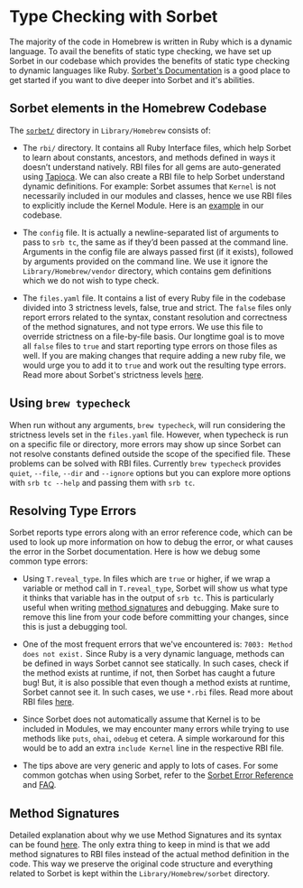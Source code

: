 # Type Checking with Sorbet

The majority of the code in Homebrew is written in Ruby which is a dynamic language. To avail the benefits of static type checking, we have set up Sorbet in our codebase which provides the benefits of static type checking to dynamic languages like Ruby. [Sorbet's Documentation](https://sorbet.org/docs/overview) is a good place to get started if you want to dive deeper into Sorbet and it's abilities.

## Sorbet elements in the Homebrew Codebase

The [`sorbet/`](https://github.com/Homebrew/brew/tree/master/Library/Homebrew/sorbet)
directory in `Library/Homebrew` consists of:

- The `rbi/` directory. It contains all Ruby Interface files, which help Sorbet to learn about constants, ancestors, and methods defined in ways it doesn’t understand natively. RBI files for all gems are auto-generated using [Tapioca](https://github.com/Shopify/tapioca#tapioca). We can also create a RBI file to help Sorbet understand dynamic definitions. For example: Sorbet assumes that `Kernel` is not necessarily included in our modules and classes, hence we use RBI files to explicitly include the Kernel Module. Here is an [example](https://github.com/Homebrew/brew/blob/72419630b4658da31556a0f6ef1dfa633cf4fe4f/Library/Homebrew/sorbet/rbi/homebrew.rbi#L3-L5) in our codebase.

- The `config` file. It is actually a newline-separated list of arguments to pass to `srb tc`, the same as if they’d been passed at the command line. Arguments in the config file are always passed first (if it exists), followed by arguments provided on the command line. We use it ignore the `Library/Homebrew/vendor` directory, which contains gem definitions which we do not wish to type check.

- The `files.yaml` file. It contains a list of every Ruby file in the codebase divided into 3 strictness levels, false, true and strict. The `false` files only report errors related to the syntax, constant resolution and correctness of the method signatures, and not type errors. We use this file to override strictness on a file-by-file basis. Our longtime goal is to move all `false` files to `true` and start reporting type errors on those files as well. If you are making changes that require adding a new ruby file, we would urge you to add it to `true` and work out the resulting type errors. Read more about Sorbet's strictness levels [here](https://sorbet.org/docs/static#file-level-granularity-strictness-levels).

## Using `brew typecheck`

When run without any arguments, `brew typecheck`, will run considering the strictness levels set in the `files.yaml` file. However, when typecheck is run on a specific file or directory, more errors may show up since Sorbet can not resolve constants defined outside the scope of the specified file. These problems can be solved with RBI files. Currently `brew typecheck` provides `quiet`, `--file`, `--dir` and `--ignore` options but you can explore more options with `srb tc --help` and passing them with `srb tc`.

## Resolving Type Errors

Sorbet reports type errors along with an error reference code, which can be used to look up more information on how to debug the error, or what causes the error in the Sorbet documentation. Here is how we debug some common type errors:

* Using `T.reveal_type`. In files which are `true` or higher, if we wrap a variable or method call in `T.reveal_type`, Sorbet will show us what type it thinks that variable has in the output of `srb tc`. This is particularly useful when writing [method signatures](https://sorbet.org/docs/sigs) and debugging. Make sure to remove this line from your code before committing your changes, since this is just a debugging tool.

* One of the most frequent errors that we've encountered is: `7003: Method does not exist.` Since Ruby is a very dynamic language, methods can be defined in ways Sorbet cannot see statically. In such cases, check if the method exists at runtime, if not, then Sorbet has caught a future bug! But, it is also possible that even though a method exists at runtime, Sorbet cannot see it. In such cases, we use `*.rbi` files. Read more about RBI files [here](https://sorbet.org/docs/rbi).

* Since Sorbet does not automatically assume that Kernel is to be included in Modules, we may encounter many errors while trying to use methods like `puts`, `ohai`, `odebug` et cetera. A simple workaround for this would be to add an extra `include Kernel` line in the respective RBI file.

* The tips above are very generic and apply to lots of cases. For some common gotchas when using Sorbet, refer to the [Sorbet Error Reference](https://sorbet.org/docs/error-reference) and [FAQ](https://sorbet.org/docs/faq).

## Method Signatures

Detailed explanation about why we use Method Signatures and its syntax can be found [here](https://sorbet.org/docs/sigs). The only extra thing to keep in mind is that we add method signatures to RBI files instead of the actual method definition in the code. This way we preserve the original code structure and everything related to Sorbet is kept within the `Library/Homebrew/sorbet` directory.
